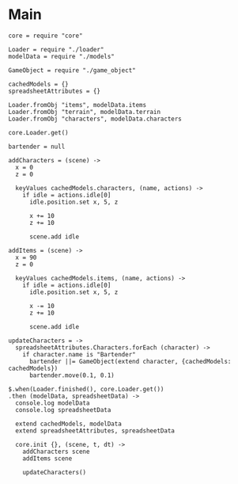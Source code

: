 Main
====

    core = require "core"

    Loader = require "./loader"
    modelData = require "./models"
    
    GameObject = require "./game_object"

    cachedModels = {}
    spreadsheetAttributes = {}

    Loader.fromObj "items", modelData.items
    Loader.fromObj "terrain", modelData.terrain
    Loader.fromObj "characters", modelData.characters
    
    core.Loader.get()

    bartender = null

    addCharacters = (scene) ->
      x = 0
      z = 0

      keyValues cachedModels.characters, (name, actions) ->         
        if idle = actions.idle[0]
          idle.position.set x, 5, z
  
          x += 10
          z += 10
  
          scene.add idle

    addItems = (scene) ->
      x = 90
      z = 0

      keyValues cachedModels.items, (name, actions) ->
        if idle = actions.idle[0]
          idle.position.set x, 5, z
  
          x -= 10
          z += 10
  
          scene.add idle

    updateCharacters = ->
      spreadsheetAttributes.Characters.forEach (character) ->
        if character.name is "Bartender"
          bartender ||= GameObject(extend character, {cachedModels: cachedModels})
          bartender.move(0.1, 0.1)

    $.when(Loader.finished(), core.Loader.get())
    .then (modelData, spreadsheetData) ->
      console.log modelData
      console.log spreadsheetData
    
      extend cachedModels, modelData
      extend spreadsheetAttributes, spreadsheetData
      
      core.init {}, (scene, t, dt) ->
        addCharacters scene
        addItems scene
        
        updateCharacters()
